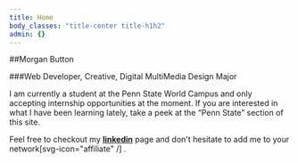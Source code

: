 ```yaml
---
title: Home
body_classes: "title-center title-h1h2"
admin: {}
---
```


##Morgan Button

###Web Developer, Creative, Digital MultiMedia Design Major

I am currently a student at the Penn State World Campus and only accepting internship opportunities at the moment. If you are interested in what I have been learning lately, take a peek at the “Penn State” section of this site.

Feel free to checkout my [**linkedin**](https://www.linkedin.com/in/morganbutton/) page and don't hesitate to add me to your network[svg-icon="affiliate" /] .
